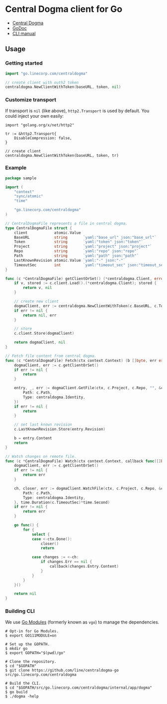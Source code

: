 # Central Dogma client for Go

- [Central Dogma](https://line.github.io/centraldogma/)
- [GoDoc](https://godoc.org/go.linecorp.com/centraldogma)
- [CLI manual](https://line.github.io/centraldogma/client-cli.html)

## Usage

### Getting started

```go
import "go.linecorp.com/centraldogma"

// create client with outh2 token
centraldogma.NewClientWithToken(baseURL, token, nil)
```

### Customize transport

If transport is `nil` (like above), `http2.Transport` is used by default. You could inject your own easily:

```
import "golang.org/x/net/http2"

tr := &http2.Transport{
    DisableCompression: false,
}

// create client
centraldogma.NewClientWithToken(baseURL, token, tr)
```

### Example

```go
package sample

import (
	"context"
	"sync/atomic"
	"time"

	"go.linecorp.com/centraldogma"
)

// CentralDogmaFile represents a file in central dogma.
type CentralDogmaFile struct {
	client            atomic.Value
	BaseURL           string       `yaml:"base_url" json:"base_url"`
	Token             string       `yaml:"token" json:"token"`
	Project           string       `yaml:"project" json:"project"`
	Repo              string       `yaml:"repo" json:"repo"`
	Path              string       `yaml:"path" json:"path"`
	LastKnownRevision atomic.Value `yaml:"-" json:"-"`
	TimeoutSec        int          `yaml:"timeout_sec" json:"timeout_sec"`
}

func (c *CentralDogmaFile) getClientOrSet() (*centraldogma.Client, error) {
	if v, stored := c.client.Load().(*centraldogma.Client); stored {
		return v, nil
	}

	// create new client
	dogmaClient, err := centraldogma.NewClientWithToken(c.BaseURL, c.Token, nil)
	if err != nil {
		return nil, err
	}

	// store
	c.client.Store(dogmaClient)

	return dogmaClient, nil
}

// Fetch file content from central dogma.
func (c *CentralDogmaFile) Fetch(ctx context.Context) (b []byte, err error) {
	dogmaClient, err := c.getClientOrSet()
	if err != nil {
		return
	}

	entry, _, err := dogmaClient.GetFile(ctx, c.Project, c.Repo, "", &centraldogma.Query{
		Path: c.Path,
		Type: centraldogma.Identity,
	})
	if err != nil {
		return
	}

	// set last known revision
	c.LastKnownRevision.Store(entry.Revision)

	b = entry.Content
	return
}

// Watch changes on remote file.
func (c *CentralDogmaFile) Watch(ctx context.Context, callback func([]byte)) error {
	dogmaClient, err := c.getClientOrSet()
	if err != nil {
		return err
	}

	ch, closer, err := dogmaClient.WatchFile(ctx, c.Project, c.Repo, &centraldogma.Query{
		Path: c.Path,
		Type: centraldogma.Identity,
	}, time.Duration(c.TimeoutSec)*time.Second)
	if err != nil {
		return err
	}

	go func() {
		for {
			select {
			case <-ctx.Done():
				closer()
				return

			case changes := <-ch:
				if changes.Err == nil {
					callback(changes.Entry.Content)
				}
			}
		}
	}()

	return nil
}
```

### Building CLI

We use [Go Modules](https://github.com/golang/go/wiki/Modules) (formerly known as `vgo`) to manage the dependencies.

```
# Opt-in for Go Modules.
$ export GO111MODULE=on

# Set up the GOPATH.
$ mkdir go
$ export GOPATH="$(pwd)/go"

# Clone the repository.
$ cd "$GOPATH"
$ git clone https://github.com/line/centraldogma-go src/go.linecorp.com/centraldogma

# Build the CLI.
$ cd "$GOPATH/src/go.linecorp.com/centraldogma/internal/app/dogma"
$ go build
$ ./dogma -help
```